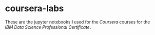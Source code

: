 # coursera-labs

These are the jupyter notebooks I used for the *Coursera* courses for the *IBM Data Science Professional Certificate*.
